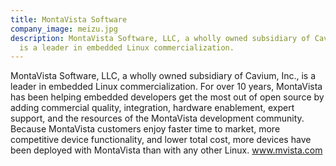 ```yaml
---
title: MontaVista Software
company_image: meizu.jpg
description: MontaVista Software, LLC, a wholly owned subsidiary of Cavium, Inc.,
  is a leader in embedded Linux commercialization.
---
```


MontaVista Software, LLC, a wholly owned subsidiary of Cavium, Inc., is a leader in embedded Linux commercialization. For over 10 years, MontaVista has been helping embedded developers get the most out of open source by adding commercial quality, integration, hardware enablement, expert support, and the resources of the MontaVista development community. Because MontaVista customers enjoy faster time to market, more competitive device functionality, and lower total cost, more devices have been deployed with MontaVista than with any other Linux. www.mvista.com

